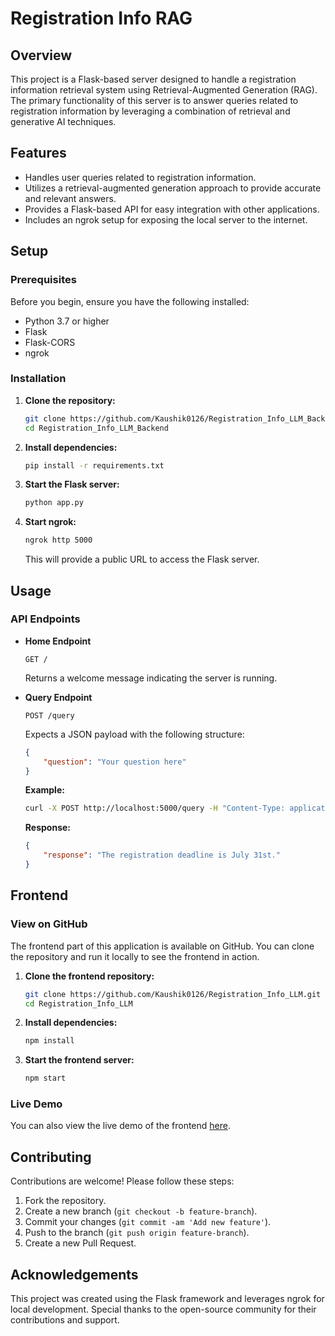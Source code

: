 # Registration Info RAG

## Overview

This project is a Flask-based server designed to handle a registration information retrieval system using Retrieval-Augmented Generation (RAG). The primary functionality of this server is to answer queries related to registration information by leveraging a combination of retrieval and generative AI techniques.

## Features

- Handles user queries related to registration information.
- Utilizes a retrieval-augmented generation approach to provide accurate and relevant answers.
- Provides a Flask-based API for easy integration with other applications.
- Includes an ngrok setup for exposing the local server to the internet.

## Setup

### Prerequisites

Before you begin, ensure you have the following installed:

- Python 3.7 or higher
- Flask
- Flask-CORS
- ngrok

### Installation

1. **Clone the repository:**

   ```bash
   git clone https://github.com/Kaushik0126/Registration_Info_LLM_Backend.git
   cd Registration_Info_LLM_Backend
   ```

2. **Install dependencies:**

   ```bash
   pip install -r requirements.txt
   ```

3. **Start the Flask server:**

   ```bash
   python app.py
   ```

4. **Start ngrok:**

   ```bash
   ngrok http 5000
   ```

   This will provide a public URL to access the Flask server.

## Usage

### API Endpoints

- **Home Endpoint**

  ```http
  GET /
  ```

  Returns a welcome message indicating the server is running.

- **Query Endpoint**

  ```http
  POST /query
  ```

  Expects a JSON payload with the following structure:

  ```json
  {
      "question": "Your question here"
  }
  ```

  **Example:**

  ```bash
  curl -X POST http://localhost:5000/query -H "Content-Type: application/json" -d '{"question":"What is the registration deadline?"}'
  ```

  **Response:**

  ```json
  {
      "response": "The registration deadline is July 31st."
  }
  ```

## Frontend

### View on GitHub

The frontend part of this application is available on GitHub. You can clone the repository and run it locally to see the frontend in action.

1. **Clone the frontend repository:**

   ```bash
   git clone https://github.com/Kaushik0126/Registration_Info_LLM.git
   cd Registration_Info_LLM
   ```

2. **Install dependencies:**

   ```bash
   npm install
   ```

3. **Start the frontend server:**

   ```bash
   npm start
   ```

### Live Demo

You can also view the live demo of the frontend [here](https://reginfollm.netlify.app/).

## Contributing

Contributions are welcome! Please follow these steps:

1. Fork the repository.
2. Create a new branch (`git checkout -b feature-branch`).
3. Commit your changes (`git commit -am 'Add new feature'`).
4. Push to the branch (`git push origin feature-branch`).
5. Create a new Pull Request.

## Acknowledgements

This project was created using the Flask framework and leverages ngrok for local development. Special thanks to the open-source community for their contributions and support.
